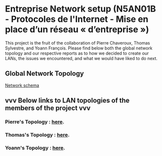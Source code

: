 # Entreprise Network setup (N5AN01B - Protocoles de l'Internet - Mise en place d’un réseau « d’entreprise »)
This project is the fruit of the collaboration of Pierre Chaveroux, Thomas Sylvestre, and Yoann François. Please find below both the global network topology and our respective reports as to how we decided to create our LANs, the issues we encountered, and what we would have liked to do next.

## Global Network Topology
[Network schema](schema_topology.png)

## vvv Below links to LAN topologies of the members of the project vvv

### Pierre's Topology : [here](./README-Pierre.md).
### Thomas's Topology : [here](./README-Thomas.md).
### Yoann's Topology : [here](./README-Yoann.md).
